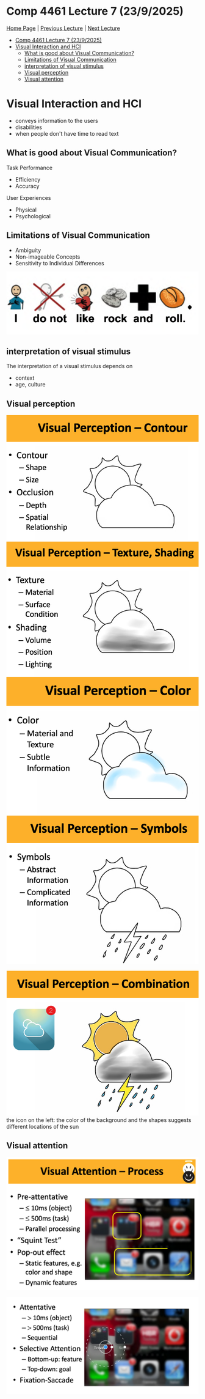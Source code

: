 # Comp 4461 Lecture 7 (23/9/2025)
[Home Page](../../README.md) | [Previous Lecture](./notes_L6.md) | [Next Lecture]()

- [Comp 4461 Lecture 7 (23/9/2025)](#comp-4461-lecture-7-2392025)
- [Visual Interaction and HCI](#visual-interaction-and-hci)
  - [What is good about Visual Communication?](#what-is-good-about-visual-communication)
  - [Limitations of Visual Communication](#limitations-of-visual-communication)
  - [interpretation of visual stimulus](#interpretation-of-visual-stimulus)
  - [Visual perception](#visual-perception)
  - [Visual attention](#visual-attention)


# Visual Interaction and HCI
- conveys information to the users
- disabilities
- when people don't have time to read text

## What is good about Visual Communication?
Task Performance
- Efficiency
- Accuracy

User Experiences
- Physical
- Psychological

## Limitations of Visual Communication
- Ambiguity
- Non-imageable Concepts
- Sensitivity to Individual Differences

![alt text](img/07/visual-bad.png)

## interpretation of visual stimulus
The interpretation of a visual stimulus depends on
- context 
- age, culture


## Visual perception
![alt text](img/07/contour-occlusion.png)
![alt text](img/07/texture-shading.png)
![alt text](img/07/color.png)
![alt text](img/07/symbols.png)







![alt text](img/07/combined.png)
the icon on the left: the color of the background and the shapes suggests different locations of the sun


## Visual attention

![alt text](img/07/atttn-process.png)

![alt text](img/07/attn-process-2.png)